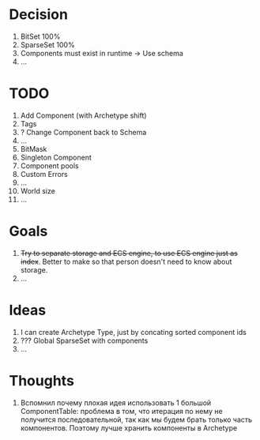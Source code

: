 

# Decision

1. BitSet 100%
1. SparseSet 100%
1. Components must exist in runtime -> Use schema
1. ...

# TODO

1. Add Component (with Archetype shift)
1. Tags
1. ? Change Component back to Schema
1. ...
1. BitMask
1. Singleton Component
1. Component pools
1. Custom Errors
1. ...
1. World size
1. ...

# Goals

1. ~~Try to separate storage and ECS engine, to use ECS engine just as index~~.
    Better to make so that person doesn't need to know about storage.
1. ...

# Ideas

1. I can create Archetype Type, just by concating sorted component ids
1. ??? Global SparseSet with components
2. ...

# Thoughts

1. Вспомнил почему плохая идея использовать 1 большой ComponentTable:
    проблема в том, что итерация по нему не получится последовательной, так как
    мы будем брать только часть компонентов. Поэтому лучше хранить компоненты в Archetype